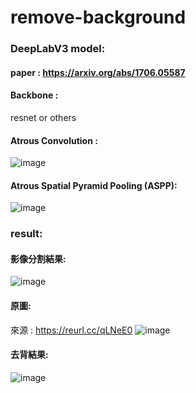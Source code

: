 # remove-background
### DeepLabV3 model:
#### paper : https://arxiv.org/abs/1706.05587

#### Backbone :
resnet or others 

#### Atrous Convolution : 
![image](https://github.com/tongyu0924/remove-background/assets/119610311/702c2874-690c-4d19-939c-bedea061a639)

#### Atrous Spatial Pyramid Pooling (ASPP): 
![image](https://github.com/tongyu0924/remove-background/assets/119610311/fcef18a2-18ee-4944-ae71-fdb253f94a74)

### result:
#### 影像分割結果:
![image](https://github.com/tongyu0924/remove-background/assets/119610311/ad26d4c9-425e-4c51-9eba-4cf2cf264e01)

#### 原圖: 
來源 : https://reurl.cc/qLNeE0
![image](https://github.com/tongyu0924/remove-background/assets/119610311/f0337365-f667-4684-8c47-0adb35809161)

#### 去背結果:
![image](https://github.com/tongyu0924/remove-background/assets/119610311/70dc4fe4-7243-4f99-a88d-756e809d2028)
